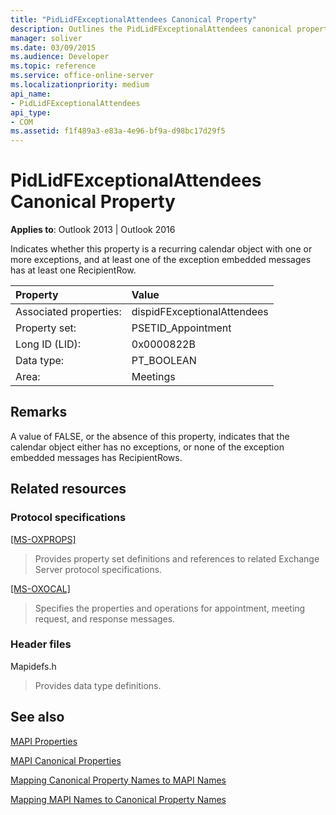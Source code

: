 ```yaml
---
title: "PidLidFExceptionalAttendees Canonical Property"
description: Outlines the PidLidFExceptionalAttendees canonical property, which indicates whether this property is a recurring calendar object with one or more exceptions.
manager: soliver
ms.date: 03/09/2015
ms.audience: Developer
ms.topic: reference
ms.service: office-online-server
ms.localizationpriority: medium
api_name:
- PidLidFExceptionalAttendees
api_type:
- COM
ms.assetid: f1f489a3-e83a-4e96-bf9a-d98bc17d29f5
---
```


# PidLidFExceptionalAttendees Canonical Property

  
  
**Applies to**: Outlook 2013 | Outlook 2016 
  
Indicates whether this property is a recurring calendar object with one or more exceptions, and at least one of the exception embedded messages has at least one RecipientRow.
  
|Property|Value|
|:-----|:-----|
|Associated properties:  <br/> |dispidFExceptionalAttendees  <br/> |
|Property set:  <br/> |PSETID_Appointment  <br/> |
|Long ID (LID):  <br/> |0x0000822B  <br/> |
|Data type:  <br/> |PT_BOOLEAN  <br/> |
|Area:  <br/> |Meetings  <br/> |
   
## Remarks

A value of FALSE, or the absence of this property, indicates that the calendar object either has no exceptions, or none of the exception embedded messages has RecipientRows.
  
## Related resources

### Protocol specifications

[[MS-OXPROPS]](https://msdn.microsoft.com/library/f6ab1613-aefe-447d-a49c-18217230b148%28Office.15%29.aspx)
  
> Provides property set definitions and references to related Exchange Server protocol specifications.
    
[[MS-OXOCAL]](https://msdn.microsoft.com/library/09861fde-c8e4-4028-9346-e7c214cfdba1%28Office.15%29.aspx)
  
> Specifies the properties and operations for appointment, meeting request, and response messages.
    
### Header files

Mapidefs.h
  
> Provides data type definitions.
    
## See also



[MAPI Properties](mapi-properties.md)
  
[MAPI Canonical Properties](mapi-canonical-properties.md)
  
[Mapping Canonical Property Names to MAPI Names](mapping-canonical-property-names-to-mapi-names.md)
  
[Mapping MAPI Names to Canonical Property Names](mapping-mapi-names-to-canonical-property-names.md)

